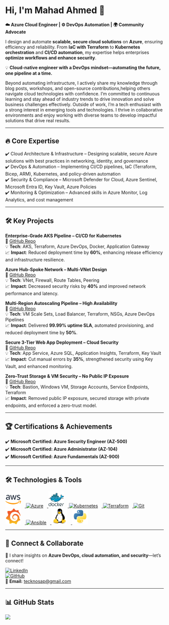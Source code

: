 # Hi, I'm Mahad Ahmed 👋

**☁️ Azure Cloud Engineer | ⚙️ DevOps Automation | 🌍 Community Advocate**  

I design and automate **scalable, secure cloud solutions** on **Azure**, ensuring efficiency and reliability. From **IaC with Terraform** to **Kubernetes orchestration** and **CI/CD automation**, my expertise helps enterprises **optimize workflows and enhance security**.  

💡 **Cloud-native engineer with a DevOps mindset—automating the future, one pipeline at a time.**  

Beyond automating infrastructure, I actively share my knowledge through blog posts, workshops, and open-source contributions,helping others navigate cloud technologies with confidence. I’m committed to continuous learning and stay ahead of industry trends to drive innovation and solve business challenges effectively.
Outside of work, I’m a tech enthusiast with a strong interest in emerging tools and technologies. I thrive in collaborative environments and enjoy working with diverse teams to develop impactful solutions that drive real results.


---

## 🔥 Core Expertise  

✔️ Cloud Architecture & Infrastructure – Designing scalable, secure Azure solutions with best practices in networking, identity, and governance     
✔️ DevOps & Automation – Implementing CI/CD pipelines, IaC (Terraform, Bicep, ARM), Kubernetes, and policy-driven automation    
✔️ Security & Compliance – Microsoft Defender for Cloud, Azure Sentinel, Microsoft Entra ID, Key Vault, Azure Policies    
✔️ Monitoring & Optimization – Advanced skills in Azure Monitor, Log Analytics, and cost management      

---

## 🛠️ Key Projects  

**Enterprise-Grade AKS Pipeline – CI/CD for Kubernetes**  
🔗 [GitHub Repo](https://github.com/tecknosap/enterprise-grade-aks-pipeline/tree/main/teckno)  
💡 **Tech**: AKS, Terraform, Azure DevOps, Docker, Application Gateway  
📈 **Impact**: Reduced deployment time by **60%**, enhancing release efficiency and infrastructure resilience.

**Azure Hub-Spoke Network – Multi-VNet Design**  
🔗 [GitHub Repo](https://github.com/tecknosap/Azure-Hub-Spoke-Network)  
💡 **Tech**: VNet, Firewall, Route Tables, Peering  
📈 **Impact**: Decreased security risks by **40%** and improved network performance and latency.

**Multi-Region Autoscaling Pipeline – High Availability**  
🔗 [GitHub Repo](https://github.com/tecknosap/azure-vmss-lb-ci-cd-pipeline)  
💡 **Tech**: VM Scale Sets, Load Balancer, Terraform, NSGs, Azure DevOps Pipelines  
📈 **Impact**: Delivered **99.99% uptime SLA**, automated provisioning, and reduced deployment time by **50%**.

**Secure 3-Tier Web App Deployment – Cloud Security**  
🔗 [GitHub Repo](https://github.com/tecknosap/azure-devops-ci-cd)  
💡 **Tech**: App Service, Azure SQL, Application Insights, Terraform, Key Vault  
📈 **Impact**: Cut manual errors by **35%**, strengthened security using Key Vault, and enhanced monitoring.

**Zero-Trust Storage & VM Security – No Public IP Exposure**  
🔗 [GitHub Repo](https://github.com/tecknosap/Azure-storage-service-endpoint)  
💡 **Tech**: Bastion, Windows VM, Storage Accounts, Service Endpoints, Terraform  
📈 **Impact**: Removed public IP exposure, secured storage with private endpoints, and enforced a zero-trust model.

---

## 🏆 Certifications & Achievements  

✔️ **Microsoft Certified: Azure Security Engineer (AZ-500)**  
✔️ **Microsoft Certified: Azure Administrator (AZ-104)**  
✔️ **Microsoft Certified: Azure Fundamentals (AZ-900)**  

---

## 🛠️ Technologies & Tools  

<p align="left">
  <a href="https://aws.amazon.com" target="_blank">
    <img src="https://raw.githubusercontent.com/devicons/devicon/master/icons/amazonwebservices/amazonwebservices-original-wordmark.svg" alt="AWS" width="50" height="50" style="margin-right: 12px;"/>
  </a>
  <a href="https://azure.microsoft.com/en-in/" target="_blank">
    <img src="https://www.vectorlogo.zone/logos/microsoft_azure/microsoft_azure-icon.svg" alt="Azure" width="50" height="50" style="margin-right: 12px;"/>
  </a>
  <a href="https://www.docker.com/" target="_blank">
    <img src="https://raw.githubusercontent.com/devicons/devicon/master/icons/docker/docker-original-wordmark.svg" alt="Docker" width="50" height="50" style="margin-right: 12px;"/>
  </a>
  <a href="https://kubernetes.io" target="_blank">
    <img src="https://www.vectorlogo.zone/logos/kubernetes/kubernetes-icon.svg" alt="Kubernetes" width="50" height="50" style="margin-right: 12px;"/>
  </a>
  <a href="https://www.terraform.io/" target="_blank">
    <img src="https://cdn.jsdelivr.net/gh/devicons/devicon/icons/terraform/terraform-original-wordmark.svg" alt="Terraform" width="50" height="50" style="margin-right: 12px;"/>
  </a>
  <a href="https://git-scm.com/" target="_blank">
    <img src="https://www.vectorlogo.zone/logos/git-scm/git-scm-icon.svg" alt="Git" width="50" height="50" style="margin-right: 12px;"/>
  </a>
  <a href="https://grafana.com/" target="_blank">
    <img src="https://raw.githubusercontent.com/devicons/devicon/master/icons/grafana/grafana-original.svg" alt="Grafana" width="50" height="50" style="margin-right: 12px;"/>
  </a>
  <a href="https://www.ansible.com/" target="_blank">
    <img src="https://www.vectorlogo.zone/logos/ansible/ansible-icon.svg" alt="Ansible" width="50" height="50" style="margin-right: 12px;"/>
  </a>
  <a href="https://www.linux.org/" target="_blank">
    <img src="https://raw.githubusercontent.com/devicons/devicon/master/icons/linux/linux-original.svg" alt="Linux" width="50" height="50" style="margin-right: 12px;"/>
  </a>
  <a href="https://www.python.org/" target="_blank">
    <img src="https://raw.githubusercontent.com/devicons/devicon/master/icons/python/python-original.svg" alt="Python" width="50" height="50"/>
  </a>
</p>

---

## 🔗 Connect & Collaborate  

📌 I share insights on **Azure DevOps, cloud automation, and security**—let’s connect!  

[![LinkedIn](https://img.shields.io/badge/LinkedIn-Connect-blue?style=flat&logo=linkedin)](https://www.linkedin.com/in/mahadahmed05)  
[![GitHub](https://img.shields.io/badge/GitHub-Portfolio-black?style=flat&logo=github)](https://github.com/tecknosap)  
📧 **Email:** tecknosap@gmail.com  

---

## 📊 GitHub Stats  

<img src="https://github-readme-stats.vercel.app/api/top-langs/?username=tecknosap&layout=compact" width="500px"/>

